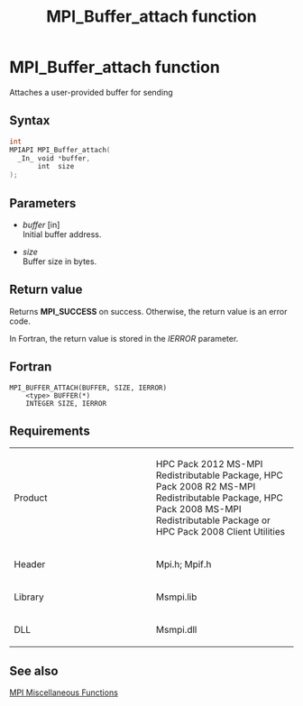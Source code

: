 ﻿---
title: MPI_Buffer_attach function
TOCTitle: MPI_Buffer_attach function
ms:assetid: 30D28DF2-2734-4BEF-B6EA-66FD40B42EE6
ms:mtpsurl: https://msdn.microsoft.com/en-us/library/Dn473240(v=VS.85)
ms:contentKeyID: 59360786
ms.date: 03/28/2018
mtps_version: v=VS.85
f1_keywords:
- MPI_BUFFER_ATTACH
- mpif/MPI_Buffer_attach
- mpi/MPI_BUFFER_ATTACH
dev_langs:
- C++
- C
---

# MPI\_Buffer\_attach function

Attaches a user-provided buffer for sending

## Syntax

``` c++
int
MPIAPI MPI_Buffer_attach(
  _In_ void *buffer,
       int  size
);
```

## Parameters

  - *buffer* \[in\]  
    Initial buffer address.

  - *size*  
    Buffer size in bytes.

## Return value

Returns **MPI\_SUCCESS** on success. Otherwise, the return value is an error code.

In Fortran, the return value is stored in the *IERROR* parameter.

## Fortran

    MPI_BUFFER_ATTACH(BUFFER, SIZE, IERROR)
        <type> BUFFER(*)
        INTEGER SIZE, IERROR

## Requirements

<table>
<colgroup>
<col style="width: 50%" />
<col style="width: 50%" />
</colgroup>
<tbody>
<tr class="odd">
<td><p>Product</p></td>
<td><p>HPC Pack 2012 MS-MPI Redistributable Package, HPC Pack 2008 R2 MS-MPI Redistributable Package, HPC Pack 2008 MS-MPI Redistributable Package or HPC Pack 2008 Client Utilities</p></td>
</tr>
<tr class="even">
<td><p>Header</p></td>
<td>Mpi.h;
Mpif.h</td>
</tr>
<tr class="odd">
<td><p>Library</p></td>
<td>Msmpi.lib</td>
</tr>
<tr class="even">
<td><p>DLL</p></td>
<td>Msmpi.dll</td>
</tr>
</tbody>
</table>


## See also

[MPI Miscellaneous Functions](mpi-miscellaneous-functions.md)

